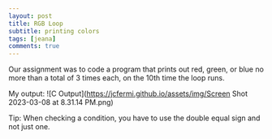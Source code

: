 ```yaml
---
layout: post
title: RGB Loop
subtitle: printing colors
tags: [jeana]
comments: true
---
```


Our assignment was to code a program that prints out red, green, or blue no more than a total of 3 times each, on the 10th time the loop runs.

My output:
![C Output](https://jcfermi.github.io/assets/img/Screen Shot 2023-03-08 at 8.31.14 PM.png)

Tip: When checking a condition, you have to use the double equal sign and not just one.

